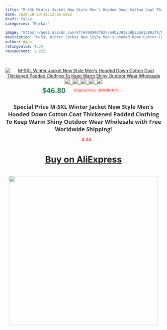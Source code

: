 ```yaml
---
title: "M-5XL Winter Jacket New Style Men's Hooded Down Cotton Coat Thickened Padded Clothing To Keep Warm Shiny Outdoor Wear Wholesale"
date: 2020-10-23T11:12:36.892Z
draft: false
categories: "Parkas"

image: "https://ae01.alicdn.com/kf/H40094df927764b2393259ba36d15891fX/M-5XL-Winter-Jacket-New-Style-Men-s-Hooded-Down-Cotton-Coat-Thickened-Padded-Clothing-To.png_220x220.png"
description: "M-5XL Winter Jacket New Style Men's Hooded Down Cotton Coat Thickened Padded Clothing To Keep Warm Shiny Outdoor Wear Wholesale"
author: Agus
ratingvalue: 4.34
reviewcount: 1.222
---
```

<br>
<div style="text-align: center;">
<a href="https://s.click.aliexpress.com/e/_AlWVpb" target="_blank" rel="nofollow noopener noreferrer"><img alt="M-5XL Winter Jacket New Style Men's Hooded Down Cotton Coat Thickened Padded Clothing To Keep Warm Shiny Outdoor Wear Wholesale" class="magnifier-image" src="https://ae01.alicdn.com/kf/H40094df927764b2393259ba36d15891fX/M-5XL-Winter-Jacket-New-Style-Men-s-Hooded-Down-Cotton-Coat-Thickened-Padded-Clothing-To.png_220x220.png_640x640.jpg">
<br>
<img style="border:1px solid salmon" src="https://ae01.alicdn.com/kf/H40094df927764b2393259ba36d15891fX/M-5XL-Winter-Jacket-New-Style-Men-s-Hooded-Down-Cotton-Coat-Thickened-Padded-Clothing-To.png_120x120.jpg">&nbsp;&nbsp;<img style="border:1px solid salmon" src="https://ae01.alicdn.com/kf/H214fd61826d0431e9b8348c56ba347e6O/M-5XL-Winter-Jacket-New-Style-Men-s-Hooded-Down-Cotton-Coat-Thickened-Padded-Clothing-To.png_120x120.jpg">&nbsp;&nbsp;<img style="border:1px solid salmon" src="https://ae01.alicdn.com/kf/Had5629be657d463090c9ef5362d2da74n/M-5XL-Winter-Jacket-New-Style-Men-s-Hooded-Down-Cotton-Coat-Thickened-Padded-Clothing-To.png_120x120.jpg">&nbsp;&nbsp;<img style="border:1px solid salmon" src="https://ae01.alicdn.com/kf/H46fa02c0018243fd9f6be95837c66127Q/M-5XL-Winter-Jacket-New-Style-Men-s-Hooded-Down-Cotton-Coat-Thickened-Padded-Clothing-To.png_120x120.jpg">&nbsp;&nbsp;<img style="border:1px solid salmon" src="https://ae01.alicdn.com/kf/Hec85d86b54d643f29b4a47455377af0bq/M-5XL-Winter-Jacket-New-Style-Men-s-Hooded-Down-Cotton-Coat-Thickened-Padded-Clothing-To.png_120x120.jpg"></a></div><br0>
<div style="text-align: center;"><span style="background-color: white; border: 0px; box-sizing: border-box; color: seagreen; display: inline-block; font-family: &quot;open sans&quot; , &quot;arial&quot; , &quot;helvetica&quot; , sans-serif , &quot;heiti&quot;; font-size: 24px; font-stretch: inherit; font-weight: 700; line-height: inherit; margin: 0px 10px 0px 0px; padding: 0px; vertical-align: middle;">$46.80 </span>
<span style="background: rgb(255 , 241 , 241); border-radius: 3px; border: 0px; box-sizing: border-box; color: #ff4747; display: inline-block; font-family: inherit; font-size: 12px; font-stretch: inherit; font-style: inherit; font-variant: inherit; font-weight: 600; line-height: inherit; margin: 0px; padding: 2px 5px; transform: scale(0.9); vertical-align: middle;">Original Price : <b style="text-decoration: line-through;">$78.00 </b> 40%&nbsp;&nbsp;</span></div>
<h1 style="color: #333333; display: inline-block; font-family: &quot;open sans&quot; , &quot;arial&quot; , &quot;helvetica&quot; , sans-serif , &quot;heiti&quot;; font-size: 18px; font-stretch: inherit; font-weight: 700; text-align: center;">Special Price M-5XL Winter Jacket New Style Men's Hooded Down Cotton Coat Thickened Padded Clothing To Keep Warm Shiny Outdoor Wear Wholesale with Free Worldwide Shipping!</h1>
<div style="color: #ff4747; text-align: center;">
<img src="https://4.bp.blogspot.com/-M0ZcTcb-5uY/XleCXlxnR4I/AAAAAAAAAEc/OrjgMkXV1oMQFaCRZj5HQwOCBcu3w1FegCPcBGAYYCw/s1600/star.png" style="height: 15px;">&nbsp;<b>4.34</b></div>
<div class="button_cont" align="center"><a class="buynow_a" href="https://s.click.aliexpress.com/e/_AlWVpb" target="_blank" rel="nofollow noopener noreferrer"><H1>Buy on AliExpress</H1></a></div><br>
<div class="separator" style="clear: both; text-align: center;">
<img src="https://lh3.googleusercontent.com/-pTy5HemUv9M/XlePHvY0dAI/AAAAAAAAAE4/0nX5iRUoIWY8eMW9Dpxeirr157OZliDIgCLcBGAsYHQ/s1600/badge.gif" width="480">
</div>
